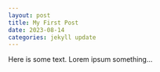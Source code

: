 ```yaml
---
layout: post
title: My First Post
date: 2023-08-14
categories: jekyll update
---
```


Here is some text. Lorem ipsum something...

